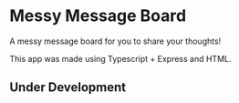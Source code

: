 # Messy Message Board
A messy message board for you to share your thoughts!

This app was made using Typescript + Express and HTML.
## Under Development
